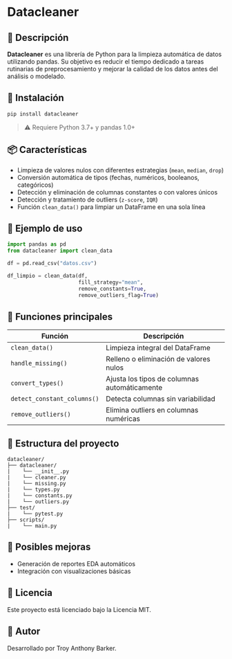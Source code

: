 # Datacleaner

## 📄 Descripción

**Datacleaner** es una librería de Python para la limpieza automática de datos utilizando pandas. Su objetivo es reducir el tiempo dedicado a tareas rutinarias de preprocesamiento y mejorar la calidad de los datos antes del análisis o modelado.

## 🚀 Instalación

```bash
pip install datacleaner
```

> ⚠️ Requiere Python 3.7+ y pandas 1.0+

## 📦 Características

- Limpieza de valores nulos con diferentes estrategias (`mean`, `median`, `drop`)
- Conversión automática de tipos (fechas, numéricos, booleanos, categóricos)
- Detección y eliminación de columnas constantes o con valores únicos
- Detección y tratamiento de outliers (`z-score`, `IQR`)
- Función `clean_data()` para limpiar un DataFrame en una sola línea

## 🧪 Ejemplo de uso

```python
import pandas as pd
from datacleaner import clean_data

df = pd.read_csv("datos.csv")

df_limpio = clean_data(df,
                       fill_strategy="mean",
                       remove_constants=True,
                       remove_outliers_flag=True)
```

## 🔧 Funciones principales

| Función                | Descripción                                         |
|------------------------|-----------------------------------------------------|
| `clean_data()`         | Limpieza integral del DataFrame                     |
| `handle_missing()`     | Relleno o eliminación de valores nulos              |
| `convert_types()`      | Ajusta los tipos de columnas automáticamente        |
| `detect_constant_columns()` | Detecta columnas sin variabilidad               |
| `remove_outliers()`    | Elimina outliers en columnas numéricas              |

## 📁 Estructura del proyecto

```
datacleaner/
├── datacleaner/
|    └── __init__.py
|    └── cleaner.py
|    └── missing.py
|    └── types.py
|    └── constants.py
|    └── outliers.py
├── test/
|    └── pytest.py
├── scripts/
|    └── main.py
```

## 📌 Posibles mejoras

- Generación de reportes EDA automáticos
- Integración con visualizaciones básicas

## 📄 Licencia

Este proyecto está licenciado bajo la Licencia MIT.

## 👤 Autor

Desarrollado por Troy Anthony Barker.
